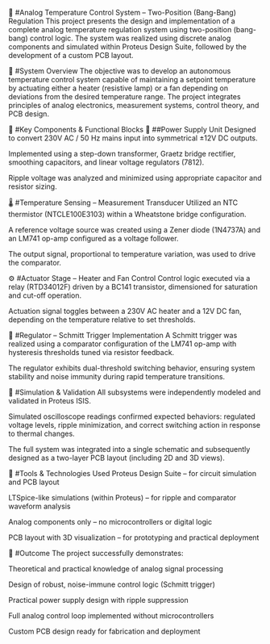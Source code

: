 🔧 #Analog Temperature Control System – Two-Position (Bang-Bang) Regulation
This project presents the design and implementation of a complete analog temperature regulation system using two-position (bang-bang) control logic. The system was realized using discrete analog components and simulated within Proteus Design Suite, followed by the development of a custom PCB layout.

📐 #System Overview
The objective was to develop an autonomous temperature control system capable of maintaining a setpoint temperature by actuating either a heater (resistive lamp) or a fan depending on deviations from the desired temperature range. The project integrates principles of analog electronics, measurement systems, control theory, and PCB design.

🧩 #Key Components & Functional Blocks
🔌 ##Power Supply Unit
Designed to convert 230V AC / 50 Hz mains input into symmetrical ±12V DC outputs.

Implemented using a step-down transformer, Graetz bridge rectifier, smoothing capacitors, and linear voltage regulators (7812).

Ripple voltage was analyzed and minimized using appropriate capacitor and resistor sizing.

🌡️ #Temperature Sensing – Measurement Transducer
Utilized an NTC thermistor (NTCLE100E3103) within a Wheatstone bridge configuration.

A reference voltage source was created using a Zener diode (1N4737A) and an LM741 op-amp configured as a voltage follower.

The output signal, proportional to temperature variation, was used to drive the comparator.

⚙️ #Actuator Stage – Heater and Fan Control
Control logic executed via a relay (RTD34012F) driven by a BC141 transistor, dimensioned for saturation and cut-off operation.

Actuation signal toggles between a 230V AC heater and a 12V DC fan, depending on the temperature relative to set thresholds.

🧠 #Regulator – Schmitt Trigger Implementation
A Schmitt trigger was realized using a comparator configuration of the LM741 op-amp with hysteresis thresholds tuned via resistor feedback.

The regulator exhibits dual-threshold switching behavior, ensuring system stability and noise immunity during rapid temperature transitions.

🧪 #Simulation & Validation
All subsystems were independently modeled and validated in Proteus ISIS.

Simulated oscilloscope readings confirmed expected behaviors: regulated voltage levels, ripple minimization, and correct switching action in response to thermal changes.

The full system was integrated into a single schematic and subsequently designed as a two-layer PCB layout (including 2D and 3D views).

🧾 #Tools & Technologies Used
Proteus Design Suite – for circuit simulation and PCB layout

LTSpice-like simulations (within Proteus) – for ripple and comparator waveform analysis

Analog components only – no microcontrollers or digital logic

PCB layout with 3D visualization – for prototyping and practical deployment

🎯 #Outcome
The project successfully demonstrates:

Theoretical and practical knowledge of analog signal processing

Design of robust, noise-immune control logic (Schmitt trigger)

Practical power supply design with ripple suppression

Full analog control loop implemented without microcontrollers

Custom PCB design ready for fabrication and deployment
